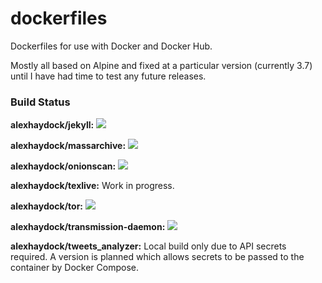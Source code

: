 # dockerfiles
Dockerfiles for use with Docker and Docker Hub.

Mostly all based on Alpine and fixed at a particular version (currently 3.7) until I have had time to test any future releases.

### Build Status
**alexhaydock/jekyll:** [![](https://images.microbadger.com/badges/image/alexhaydock/jekyll.svg)](https://microbadger.com/images/alexhaydock/jekyll "Get your own image badge on microbadger.com")

**alexhaydock/massarchive:** [![](https://images.microbadger.com/badges/image/alexhaydock/massarchive.svg)](https://microbadger.com/images/alexhaydock/massarchive "Get your own image badge on microbadger.com")

**alexhaydock/onionscan:** [![](https://images.microbadger.com/badges/image/alexhaydock/onionscan.svg)](https://microbadger.com/images/alexhaydock/onionscan "Get your own image badge on microbadger.com")

**alexhaydock/texlive:** Work in progress.

**alexhaydock/tor:** [![](https://images.microbadger.com/badges/image/alexhaydock/tor.svg)](https://microbadger.com/images/alexhaydock/tor "Get your own image badge on microbadger.com")

**alexhaydock/transmission-daemon:** [![](https://images.microbadger.com/badges/image/alexhaydock/transmission-daemon.svg)](https://microbadger.com/images/alexhaydock/transmission-daemon "Get your own image badge on microbadger.com")

**alexhaydock/tweets_analyzer:** Local build only due to API secrets required. A version is planned which allows secrets to be passed to the container by Docker Compose.
